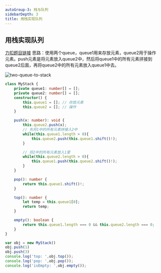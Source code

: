 ```yaml
---
autoGroup-3: 栈与队列
sidebarDepth: 3
title: 用栈实现队列
---
```


## 用栈实现队列
[力扣题目链接](https://leetcode.cn/problems/implement-stack-using-queues/)
思路：使用两个queue，queue1用来存放元素，queue2用于操作元素。push元素是将元素放入queue2中，然后将queue1中的所有元素拼接到queue2后面，再将queue2中的所有元素放入queue1中去。

<img :src="$withBase('/algorithms/Theory/two-queue-to-stack.png')" alt="two-queue-to-stack" />

```typescript
class MyStack {
    private queue1: number[] = [];
    private queue2: number[] = [];
    constructor() {
        this.queue1 = []; // 存放元素
        this.queue2 = []; // 操作
    }

    push(x: number): void {
        this.queue2.push(x);
        // 先将1中的所有元素拼接入2中
        while(this.queue1.length > 0){
            this.queue2.push(this.queue1.shift()!);
        }

        // 将2中的所有元素放入1里
        while(this.queue2.length > 0){
            this.queue1.push(this.queue2.shift()!);
        }
    }

    pop(): number {
        return this.queue1.shift()!;
    }

    top(): number {
        let temp = this.queue1[0];
        return temp;
    }

    empty(): boolean {
        return this.queue1.length === 0 && this.queue2.length === 0;
    }
}

var obj = new MyStack()
obj.push(1)
obj.push(3)
console.log('top: ',obj.top());
console.log('pop: ',obj.pop());
console.log('isEmpty: ',obj.empty());
```